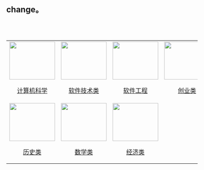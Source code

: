 ## change。

<br/>
<br/>

<table align="center">
  </tr><tr>
  <td align="center">
    <a href="#计算机科学类">
      <img src="https://www.0voice.com/uiwebsite/icons/%E8%AE%A1%E7%AE%97%E6%9C%BA%E7%A7%91%E5%AD%A6%E7%B1%BB.png" width="120px" height="100px">
      <p>计算机科学</p>
    </a>
  </td>
  <td align="center">
    <a href="#软件技术类">
      <img src="https://www.0voice.com/uiwebsite/icons/%E8%BD%AF%E4%BB%B6%E6%8A%80%E6%9C%AF%E7%B1%BB.png" width="120px" height="100px">
      <p>软件技术类</p>
    </a>
  </td>
  <td align="center">
    <a href="#软件工程">
      <img src="https://www.0voice.com/uiwebsite/icons/%E5%B7%A5%E7%A8%8B%E7%B1%BB.png" width="120px" height="100px">
      <p>软件工程</p>
    </a>
  </td>
  <td align="center">
    <a href="#创业类">
      <img src="https://www.0voice.com/uiwebsite/icons/%E5%88%9B%E4%B8%9A%E7%B1%BB.png" width="120px" height="100px">
      <p>创业类</p>
    </a>
  </td>
  <td align="center">
    <a href="#哲学类">
      <img src="https://www.0voice.com/uiwebsite/icons/%E5%93%B2%E5%AD%A6%E7%B1%BB.png" width="120px" height="100px">
      <p>哲学类</p>
    </a>
  </td>
  </tr><tr>
  
  
  <td align="center">
    <a href="#历史类">
      <img src="https://www.0voice.com/uiwebsite/icons/%E5%8E%86%E5%8F%B2%E7%B1%BB.png" width="120px" height="100px">
      <p>历史类</p>
    </a>
  </td>
  <td align="center">
    <a href="#数学类">
      <img src="https://www.0voice.com/uiwebsite/icons/%E6%95%B0%E5%AD%A6%E7%B1%BB.png" width="120px" height="100px">
      <p>数学类</p>
    </a>
  </td>
  <td align="center">
    <a href="#经济类">
      <img src="https://www.0voice.com/uiwebsite/icons/%E7%BB%8F%E6%B5%8E%E7%B1%BB.png" width="120px" height="100px">
      <p>经济类</p>
    </a>
  </td>
  
  </tr><tr>
  
</table>
  
<br/>
<br/>

  
  
  
  
